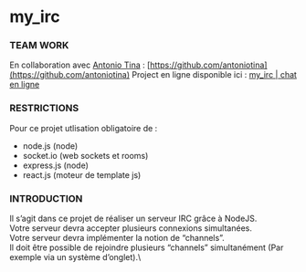 # my_irc

### TEAM WORK
En collaboration avec [Antonio Tina](https://github.com/antoniotina) : [https://github.com/antoniotina](https://github.com/antoniotina)
Project en ligne disponible ici : [my_irc | chat en ligne](https://reverent-hopper-3054e4.netlify.app/)


### RESTRICTIONS
Pour ce projet utlisation obligatoire de :
* node.js (node)
* socket.io (web sockets et rooms)
* express.js (node)
* react.js (moteur de template js)


### INTRODUCTION
Il s’agit dans ce projet de réaliser un serveur IRC grâce à NodeJS.\
Votre serveur devra accepter plusieurs connexions simultanées.\
Votre serveur devra implémenter la notion de “channels”.\
Il doit être possible de rejoindre plusieurs “channels” simultanément (Par exemple via un système d’onglet).\

